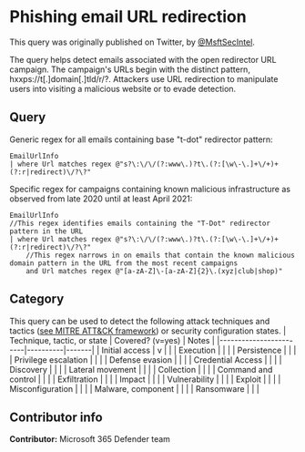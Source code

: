 # Phishing email URL redirection

This query was originally published on Twitter, by [@MsftSecIntel](https://twitter.com/MsftSecIntel).

The query helps detect emails associated with the open redirector URL campaign. The campaign's URLs begin with the distinct pattern, hxxps://t[.]domain[.]tld/r/?. Attackers use URL redirection to manipulate users into visiting a malicious website or to evade detection.

## Query
Generic regex for all emails containing base "t-dot" redirector pattern:
```
EmailUrlInfo
| where Url matches regex @"s?\:\/\/(?:www\.)?t\.(?:[\w\-\.]+\/+)+(?:r|redirect)\/?\?"
```
Specific regex for campaigns containing known malicious infrastructure as observed from late 2020 until at least April 2021:
```
EmailUrlInfo
//This regex identifies emails containing the "T-Dot" redirector pattern in the URL
| where Url matches regex @"s?\:\/\/(?:www\.)?t\.(?:[\w\-\.]+\/+)+(?:r|redirect)\/?\?" 
    //This regex narrows in on emails that contain the known malicious domain pattern in the URL from the most recent campaigns
    and Url matches regex @"[a-zA-Z]\-[a-zA-Z]{2}\.(xyz|club|shop)"
```


## Category

This query can be used to detect the following attack techniques and tactics ([see MITRE ATT&CK framework](https://attack.mitre.org/)) or security configuration states.
| Technique, tactic, or state | Covered? (v=yes) | Notes |
|------------------------|----------|-------|
| Initial access | v |  |
| Execution |  |  |
| Persistence |  |  |
| Privilege escalation |  |  |
| Defense evasion |  |  |
| Credential Access |  |  |
| Discovery |  |  |
| Lateral movement |  |  |
| Collection |  |  |
| Command and control |  |  |
| Exfiltration |  |  |
| Impact |  |  |
| Vulnerability |  |  |
| Exploit |  |  |
| Misconfiguration |  |  |
| Malware, component |  |  |
| Ransomware |  |  |

## Contributor info

**Contributor:** Microsoft 365 Defender team
